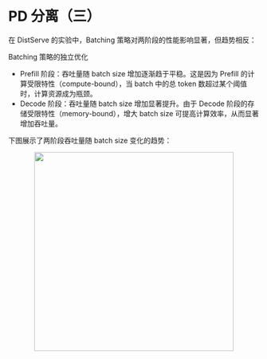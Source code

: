 # PD 分离（三）
在 DistServe 的实验中，Batching 策略对两阶段的性能影响显著，但趋势相反：

Batching 策略的独立优化
* Prefill 阶段：吞吐量随 batch size 增加逐渐趋于平稳。这是因为 Prefill 的计算受限特性（compute-bound），当 batch 中的总 token 数超过某个阈值时，计算资源成为瓶颈。
* Decode 阶段：吞吐量随 batch size 增加显著提升。由于 Decode 阶段的存储受限特性（memory-bound），增大 batch size 可提高计算效率，从而显著增加吞吐量。

下图展示了两阶段吞吐量随 batch size 变化的趋势：

<div style="text-align: center"><img src="/img-19.png" width="400px" style="display: inline;"/></div>
